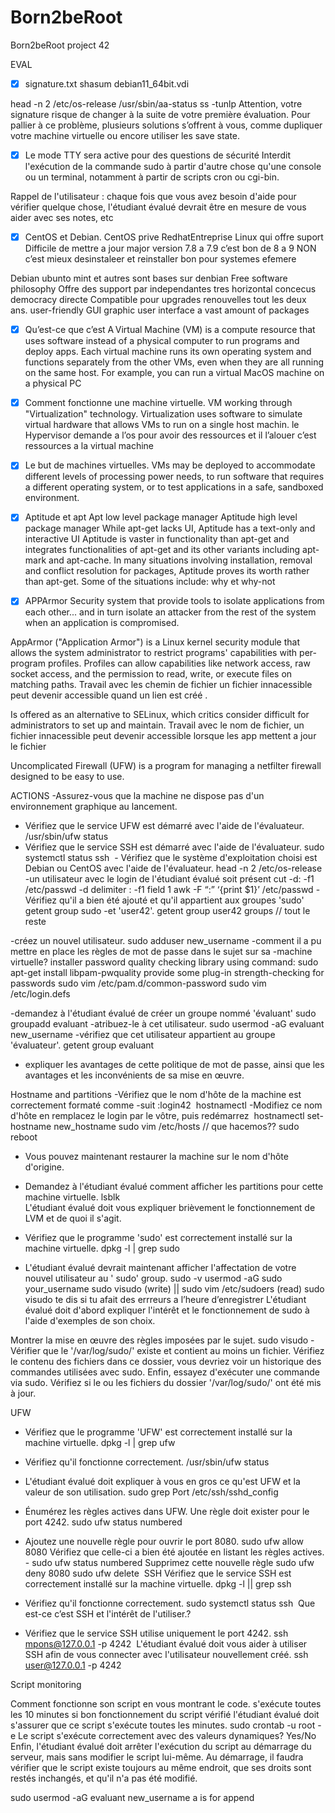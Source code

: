 # Born2beRoot
Born2beRoot project 42

EVAL

- [x] signature.txt
shasum debian11_64bit.vdi

head -n 2 /etc/os-release
/usr/sbin/aa-status
ss -tunlp
Attention, votre signature risque de changer à la suite de votre première évaluation. Pour pallier à ce problème, plusieurs solutions s’offrent à vous, comme dupliquer votre machine virtuelle ou encore utiliser les save state. 

- [x] Le mode TTY sera active pour des questions de sécurité
Interdit l'exécution de la commande sudo à partir d'autre chose qu'une console ou un terminal, notamment à partir de scripts cron ou cgi-bin. 

Rappel de l'utilisateur : chaque fois que vous avez besoin d'aide pour vérifier quelque chose, l'étudiant évalué devrait être en mesure de vous aider avec ses notes, etc 

- [x] CentOS et Debian. 
CentOS prive RedhatEntreprise Linux qui offre suport 
Difficile de mettre a jour major version 7.8 a 7.9 c’est bon
de 8 a 9 NON c’est mieux desinstaleer et reinstaller
bon pour systemes efemere

Debian
ubunto mint et autres sont bases sur denbian
Free software philosophy 
Offre des support par independantes
tres horizontal concecus democracy directe
Compatible pour upgrades renouvelles tout les deux ans.
user-friendly GUI graphic user interface
a vast amount of packages

- [x] Qu’est-ce que c’est
A Virtual Machine (VM) is a compute resource that uses software instead of a physical computer to run programs and deploy apps. Each virtual machine runs its own operating system and functions separately from the other VMs, even when they are all running on the same host. For example, you can run a virtual MacOS machine on a physical PC

- [x] Comment fonctionne une machine virtuelle. 
VM working through "Virtualization" technology. Virtualization uses software to simulate virtual hardware that allows VMs to run on a single host machin.
le Hypervisor demande a l’os pour avoir des ressources et il l’alouer c’est ressources a la virtual machine

- [x] Le but de machines virtuelles. 
VMs may be deployed to accommodate different levels of processing power needs, to run software that requires a different operating system, or to test applications in a safe, sandboxed environment.


- [x] Aptitude et apt
Apt low level package manager 
Aptitude high level package manager
While apt-get lacks UI, Aptitude has a text-only and interactive UI
Aptitude is vaster in functionality than apt-get and integrates functionalities of apt-get and its other variants including apt-mark and apt-cache.
In many situations involving installation, removal and conflict resolution for packages, Aptitude proves its worth rather than apt-get. Some of the situations include:
why et why-not

- [x] APPArmor
Security system that  provide tools to isolate applications from each other... and in turn isolate an attacker from the rest of the system when an application is compromised.

AppArmor ("Application Armor") is a Linux kernel security module that allows the system administrator to restrict programs' capabilities with per-program profiles. Profiles can allow capabilities like network access, raw socket access, and the permission to read, write, or execute files on matching paths.
Travail avec les chemin de fichier un fichier innacessible peut devenir accessible quand un lien est créé .

Is offered as an alternative to SELinux, which critics consider difficult for administrators to set up and maintain.
Travail avec le nom de fichier, un fichier innacessible peut devenir accessible lorsque les app mettent a jour le fichier


Uncomplicated Firewall (UFW) is a program for managing a netfilter firewall designed to be easy to use. 


ACTIONS
-Assurez-vous que la machine ne dispose pas d'un environnement graphique au lancement.

- Vérifiez que le service UFW est démarré avec l'aide de l'évaluateur. /usr/sbin/ufw status
- Vérifiez que le service SSH est démarré avec l'aide de l'évaluateur.
sudo systemctl status ssh  - Vérifiez que le système d'exploitation choisi est Debian ou CentOS avec l'aide de l'évaluateur. head -n 2 /etc/os-release
-un utilisateur avec le login de l'étudiant évalué soit présent
cut -d: -f1 /etc/passwd
-d delimiter :
-f1 field 1
awk -F “:” ‘{print $1}’ /etc/passwd
-Vérifiez qu'il a bien été ajouté et qu'il appartient aux groupes 'sudo' 
getent group sudo
-et 'user42'.
getent group user42
groups // tout le reste

-créez un nouvel utilisateur. 
sudo adduser new_username
-comment il a pu mettre en place les règles de mot de passe dans le sujet sur sa                                  -machine virtuelle? 
installer password quality checking library using command:
sudo apt-get install libpam-pwquality
provide some plug-in strength-checking for passwords
sudo vim /etc/pam.d/common-password
sudo vim /etc/login.defs

-demandez à l'étudiant évalué de créer un groupe nommé 'évaluant' 
sudo groupadd evaluant
-atribuez-le à cet utilisateur. 
sudo usermod -aG evaluant new_username
-vérifiez que cet utilisateur appartient au groupe 'évaluateur'. 
getent group evaluant
- expliquer les avantages de cette politique de mot de passe, ainsi que les avantages et les inconvénients de sa mise en œuvre. 

Hostname and partitions 
-Vérifiez que le nom d'hôte de la machine est correctement formaté comme -suit :login42  hostnamectl
-Modifiez ce nom d'hôte en remplacez le login par le vôtre, puis redémarrez  hostnamectl set-hostname new_hostname
sudo vim /etc/hosts // que hacemos??
sudo reboot
- Vous pouvez maintenant restaurer la machine sur le nom d'hôte d'origine. 

- Demandez à l'étudiant évalué comment afficher les partitions pour cette machine virtuelle. 
lsblk  
L'étudiant évalué doit vous expliquer brièvement le fonctionnement de LVM et de quoi il s'agit.
- Vérifiez que le programme 'sudo' est correctement installé sur la machine virtuelle. 
dpkg -l | grep sudo
- L'étudiant évalué devrait maintenant afficher l'affectation de votre nouvel utilisateur au ' sudo' group. 
sudo -v
usermod -aG sudo your_username
sudo visudo           (write)            ||     sudo vim /etc/sudoers (read)
sudo visudo te dis si tu afait des errreurs a l’heure d’enregistrer
L'étudiant évalué doit d'abord expliquer l'intérêt et le fonctionnement de sudo à l'aide d'exemples de son choix. 

Montrer la mise en œuvre des règles imposées par le sujet.
sudo visudo - Vérifier que le '/var/log/sudo/' existe et contient au moins un fichier. Vérifiez le contenu des fichiers dans ce dossier, vous devriez voir un historique des commandes utilisées avec sudo. Enfin, essayez d'exécuter une commande via sudo. Vérifiez si le ou les fichiers du dossier '/var/log/sudo/' ont été mis à jour. 

UFW 
- Vérifiez que le programme 'UFW' est correctement installé sur la machine virtuelle. dpkg -l | grep ufw
- Vérifiez qu'il fonctionne correctement. /usr/sbin/ufw status
- L'étudiant évalué doit expliquer à vous en gros ce qu'est UFW et la valeur de son utilisation. sudo grep Port /etc/ssh/sshd_config
- Énumérez les règles actives dans UFW. Une règle doit exister pour le port 4242. sudo ufw status numbered
- Ajoutez une nouvelle règle pour ouvrir le port 8080. 
sudo ufw allow 8080
Vérifiez que celle-ci a bien été ajoutée en listant les règles actives. - 
sudo ufw status numbered
Supprimez cette nouvelle règle
sudo ufw deny 8080
sudo ufw delete 
 SSH 
Vérifiez que le service SSH est correctement installé sur la machine virtuelle. dpkg -l || grep ssh
- Vérifiez qu'il fonctionne correctement.
sudo systemctl status ssh  Que est-ce c’est SSH et l'intérêt de l'utiliser.? 

- Vérifiez que le service SSH utilise uniquement le port 4242.
ssh mpons@127.0.0.1 -p 4242  L'étudiant évalué doit vous aider à utiliser SSH afin de vous 
connecter avec l'utilisateur nouvellement créé. ssh user@127.0.0.1 -p 4242

Script monitoring 

Comment fonctionne son script en vous montrant le code. s'exécute toutes les 10 minutes si bon fonctionnement du script vérifié
l'étudiant évalué doit s'assurer que ce script s'exécute toutes les minutes. 
sudo crontab -u root -e
Le script s'exécute correctement avec des valeurs dynamiques?
Yes/No 
Enfin, l'étudiant évalué doit arrêter l'exécution du script au démarrage du serveur, mais sans modifier le script lui-même. 
Au démarrage, il faudra vérifier que le script existe toujours au même endroit, que ses droits sont restés inchangés, et qu'il n'a pas été modifié. 

sudo usermod -aG evaluant new_username
a is for append 
